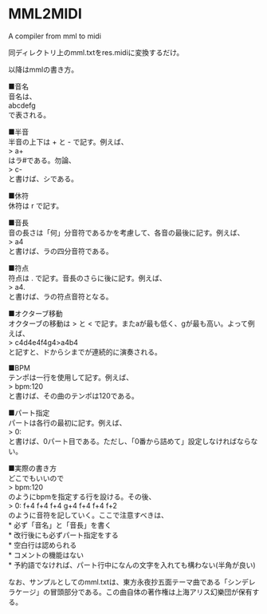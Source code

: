 # MML2MIDI
A compiler from mml to midi

同ディレクトリ上のmml.txtをres.midiに変換するだけ。

以降はmmlの書き方。

■音名  
音名は、  
    abcdefg   
で表される。  

■半音  
半音の上下は + と - で記す。例えば、  
    > a+  
はラ#である。勿論、  
    > c-  
と書けば、シである。  

■休符  
休符は r で記す。  

■音長  
音の長さは「何」分音符であるかを考慮して、各音の最後に記す。例えば、  
    > a4  
と書けば、ラの四分音符である。  

■符点  
符点は . で記す。音長のさらに後に記す。例えば、  
    > a4.  
と書けば、ラの符点音符となる。  

■オクターブ移動  
オクターブの移動は > と < で記す。またaが最も低く、gが最も高い。よって例えば、  
    > c4d4e4f4g4>a4b4  
と記すと、ドからシまでが連続的に演奏される。  

■BPM  
テンポは一行を使用して記す。例えば、  
    > bpm:120  
と書けば、その曲のテンポは120である。  

■パート指定  
パートは各行の最初に記す。例えば、  
    > 0:  
と書けば、0パート目である。ただし、「0番から詰めて」設定しなければならない。  

■実際の書き方  
どこでもいいので  
    > bpm:120  
のようにbpmを指定する行を設ける。その後、  
    > 0: f+4 f+4 f+4 g+4 f+4 f+4 f+2  
のように音符を記していく。ここで注意すべきは、  
    * 必ず「音名」と「音長」を書く  
    * 改行後にも必ずパート指定をする  
    * 空白行は認められる  
    * コメントの機能はない  
    * 予約語でなければ、パート行中になんの文字を入れても構わない(半角が良い)  

なお、サンプルとしてのmml.txtは、東方永夜抄五面テーマ曲である「シンデレラケージ」の冒頭部分である。この曲自体の著作権は上海アリス幻樂団が保有する。
